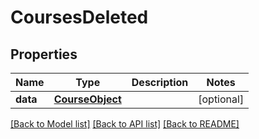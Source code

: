 # CoursesDeleted

## Properties
Name | Type | Description | Notes
------------ | ------------- | ------------- | -------------
**data** | [**CourseObject**](CourseObject.md) |  | [optional] 

[[Back to Model list]](README.md#documentation-for-models) [[Back to API list]](README.md#documentation-for-api-endpoints) [[Back to README]](README.md)


